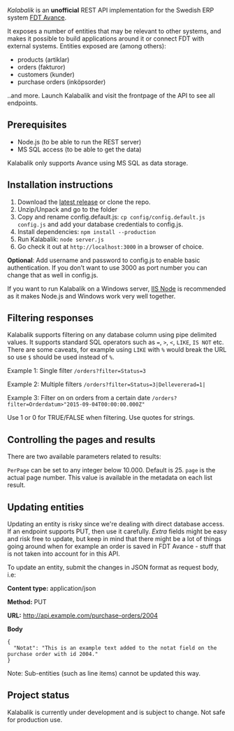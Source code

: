 _Kalabalik_ is an **unofficial** REST API implementation for the Swedish ERP system [FDT Avance](http://fdt.se/affarssystem/).

It exposes a number of entities that may be relevant to other systems, and makes it possible to build applications around it or connect FDT with external systems. Entities exposed are (among others):

- products (artiklar)
- orders (fakturor)
- customers (kunder)
- purchase orders (inköpsorder)

..and more. Launch Kalabalik and visit the frontpage of the API to see all endpoints.

## Prerequisites

- Node.js (to be able to run the REST server)
- MS SQL access (to be able to get the data)

Kalabalik only supports Avance using MS SQL as data storage.

## Installation instructions

1. Download the [latest release](https://github.com/olssongerthel/Kalabalik/releases) or clone the repo.
2. Unzip/Unpack and go to the folder
3. Copy and rename config.default.js: `cp config/config.default.js config.js` and add your database credentials to config.js.
4. Install dependencies: `npm install --production`
5. Run Kalabalik: `node server.js`
6. Go check it out at `http://localhost:3000` in a browser of choice.

**Optional**: Add username and password to config.js to enable basic authentication. If you don’t want to use 3000 as port number you can change that as well in config.js.

If you want to run Kalabalik on a Windows server, [IIS Node](https://github.com/tjanczuk/iisnode) is recommended as it makes Node.js and Windows work very well together.

## Filtering responses
Kalabalik supports filtering on any database column using pipe delimited values. It supports standard SQL operators such as `=`, `>`, `<`, `LIKE`, `IS NOT` etc. There are some caveats, for example using `LIKE` with `%` would break the URL so use `$` should be used instead of `%`.

Example 1: Single filter
`/orders?filter=Status=3`

Example 2: Multiple filters
`/orders?filter=Status=3|Dellevererad=1|`

Example 3: Filter on on orders from a certain date
`/orders?filter=Orderdatum>"2015-09-04T00:00:00.000Z"`

Use 1 or 0 for TRUE/FALSE when filtering. Use quotes for strings.

## Controlling the pages and results

There are two available parameters related to results:

`PerPage` can be set to any integer below 10.000. Default is 25.
`page` is the actual page number. This value is available in the metadata on each list result.

## Updating entities

Updating an entity is risky since we're dealing with direct database access. If an endpoint supports PUT, then use it carefully. *Extra* fields might be easy and risk free to update, but keep in mind that there might be a lot of things going around when for example an order is saved in FDT Avance - stuff that is not taken into account for in this API.

To update an entity, submit the changes in JSON format as request body, i.e:

**Content type:** application/json

**Method:** PUT

**URL:** http://api.example.com/purchase-orders/2004

**Body**
```
{
  "Notat": "This is an example text added to the notat field on the purchase order with id 2004."
}
```
Note: Sub-entities (such as line items) cannot be updated this way.

## Project status

Kalabalik is currently under development and is subject to change. Not safe for production use.
